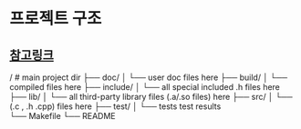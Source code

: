 # 프로젝트 구조

## [참고링크](https://www.bearpooh.com/63)

/ # main project dir
├── doc/
│ └── user doc files here
├── build/
│ └── compiled files here
├── include/
│ └── all special included .h files here
├── lib/
│ └── all third-party library files (.a/.so files) here
├── src/
│ └── (.c , .h .cpp) files here
├── test/
│ └── tests test results  
└── Makefile
└── README
